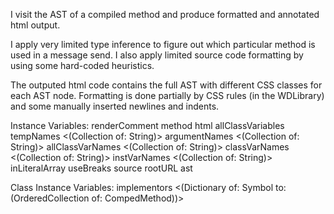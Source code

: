 I visit the AST of a compiled method and produce formatted and annotated html output.

I apply very limited type inference to figure out which particular method is used in a message send.
I also apply limited source code formatting by using some hard-coded heuristics.

The outputed html code contains the full AST with different CSS classes for each AST node.
Formatting is done partially by CSS rules (in the WDLibrary) and some manually inserted newlines and indents.

Instance Variables:
	renderComment			<Boolean>
	method					<CompiledMethod>
	html					<WAHtmlCanvas>
	allClassVariables	<ProtoObject>
	tempNames				<(Collection of: String)>
	argumentNames			<(Collection of: String)>
	allClassVarNames		<(Collection of: String)>
	classVarNames			<(Collection of: String)>
	instVarNames			<(Collection of: String)>
	inLiteralArray		<Boolean>
	useBreaks				<Boolean>
	source					<String>
	rootURL				<String>
	ast						<RBMethodNode>

Class Instance Variables:
	implementors 			<(Dictionary of: Symbol to: (OrderedCollection of: CompedMethod))>